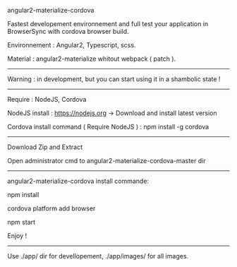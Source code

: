 angular2-materialize-cordova

Fastest developement environnement and full test your application in BrowserSync with cordova browser build.

Environnement : Angular2, Typescript, scss.

Material : angular2-materialize whitout webpack ( patch ).

----------------------

Warning : in development, but you can start using it in a shambolic state !

----------------------

Require : NodeJS, Cordova

NodeJS install : https://nodejs.org -> Download and install latest version

Cordova install command ( Require NodeJS ) : npm install -g cordova

----------------------

Download Zip and Extract

Open administrator cmd to angular2-materialize-cordova-master dir

----------------------

angular2-materialize-cordova install commande:

npm install

cordova platform add browser

npm start

Enjoy !

----------------------

Use ./app/ dir for devellopement, ./app/images/ for all images.

